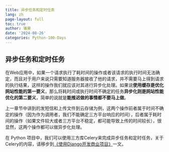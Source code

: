 ```yaml
---
title: 异步任务和定时任务
lang: zh
page-layout: full
toc: true
author: 骆昊
date: '2024-08-26'
categories: Python-100-Days
---
```


## 异步任务和定时任务

在Web应用中，如果一个请求执行了耗时间的操作或者该请求的执行时间无法确定，而且对于用户来说只需要知道服务器接收了他的请求，并不需要马上得到请求的执行结果，这样的操作我们就应该对其进行异步化处理。如果说**使用缓存是优化网站性能的第一要义**，那么将耗时间或执行时间不确定的任务**异步化则是网站性能优化的第二要义**，简单的说就是**能推迟做的事情都不要马上做**。

上一章节中讲到的发短信和上传文件到云存储为例，这两个操作前者属于时间不确定的操作（因为作为调用者，我们不能确定三方平台响应的时间），后者属于耗时间的操作（如果文件较大或者三方平台不稳定，都可能导致上传的时间较长），很显然，这两个操作都可以做异步化处理。

在 Python 项目中，我们可以使用三方库Celery来完成异步任务和定时任务，关于Celery的内容，请移步到[《使用Django开发商业项目》](../Day91-100/95.使用Django开发商业项目.md)一文。

